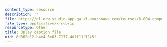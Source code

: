 ```yaml
---
content_type: resource
description: ''
file: https://ol-ocw-studio-app-qa.s3.amazonaws.com/courses/6-004-computation-structures-spring-2017/8d362e12b4e43e0371774d7f11f3245f_q38KAGAKORk.srt
file_type: application/x-subrip
resourcetype: Other
title: 3play caption file
uid: 8d362e12-b4e4-3e03-7177-4d7f11f3245f
---
```

